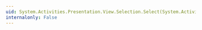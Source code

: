 ```yaml
---
uid: System.Activities.Presentation.View.Selection.Select(System.Activities.Presentation.EditingContext,System.Activities.Presentation.Model.ModelItem)
internalonly: False
---
```

